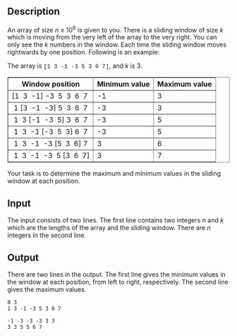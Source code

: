 <h2>Description</h2><p>An array of size <i>n</i> ≤ 10<sup>6</sup> is given to you. There is a sliding window of size <i>k</i> which is moving from the very left of the array to the very right. You can only see the <i>k</i> numbers in the window. Each time the sliding window moves rightwards by one position. Following is an example:</p><p>The array is <font face="Courier New,Courier,monospace" size="2">[1&nbsp;3&nbsp;-1&nbsp;-3&nbsp;5&nbsp;3&nbsp;6&nbsp;7]</font>, and <i>k</i> is 3.<table frame="BOX" rules="ALL"><tbody><tr align="CENTER"><th>Window position</th><th>Minimum value</th><th>Maximum value</th></tr><tr class=""><td>[1&nbsp;&nbsp;3&nbsp;&nbsp;-1]&nbsp;-3&nbsp;&nbsp;5&nbsp;&nbsp;3&nbsp;&nbsp;6&nbsp;&nbsp;7&nbsp;</td><td>-1</td><td>3</td></tr><tr class=""><td>&nbsp;1&nbsp;[3&nbsp;&nbsp;-1&nbsp;&nbsp;-3]&nbsp;5&nbsp;&nbsp;3&nbsp;&nbsp;6&nbsp;&nbsp;7&nbsp;</td><td>-3</td><td>3</td></tr><tr class=""><td>&nbsp;1&nbsp;&nbsp;3&nbsp;[-1&nbsp;&nbsp;-3&nbsp;&nbsp;5]&nbsp;3&nbsp;&nbsp;6&nbsp;&nbsp;7&nbsp;</td><td>-3</td><td>5</td></tr><tr class=""><td>&nbsp;1&nbsp;&nbsp;3&nbsp;&nbsp;-1&nbsp;[-3&nbsp;&nbsp;5&nbsp;&nbsp;3]&nbsp;6&nbsp;&nbsp;7&nbsp;</td><td>-3</td><td>5</td></tr><tr class=""><td>&nbsp;1&nbsp;&nbsp;3&nbsp;&nbsp;-1&nbsp;&nbsp;-3&nbsp;[5&nbsp;&nbsp;3&nbsp;&nbsp;6]&nbsp;7&nbsp;</td><td>3</td><td>6</td></tr><tr class=""><td>&nbsp;1&nbsp;&nbsp;3&nbsp;&nbsp;-1&nbsp;&nbsp;-3&nbsp;&nbsp;5&nbsp;[3&nbsp;&nbsp;6&nbsp;&nbsp;7]</td><td>3</td><td>7</td></tr></tbody></table><p>Your task is to determine the maximum and minimum values in the sliding window at each position.</p></p><p><p></p></p><h2>Input</h2><p>The input consists of two lines. The first line contains two integers <i>n</i> and <i>k</i> which are the lengths of the array and the sliding window. There are <i>n</i> integers in the second line.</p><h2>Output</h2><p>There are two lines in the output. The first line gives the minimum values in the window at each position, from left to right, respectively. The second line gives the maximum values.</p>

<pre><code class="language-input1">8 3
1 3 -1 -3 5 3 6 7
</code></pre>

<pre><code class="language-output1">-1 -3 -3 -3 3 3
3 3 5 5 6 7
</code></pre>

